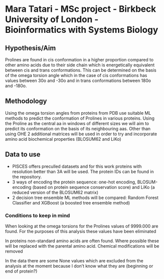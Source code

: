 # Mara Tatari - MSc project - Birkbeck University of London - Bioinformatics with Systems Biology

## Hypothesis/Aim

Prolines are found in cis conformation in a higher proportion compared to other amino acids due to their side chain which is energetically equivalent between cis and trans conformations. This can be determined on the basis of the omega torsion angle which in the case of cis conformations has values between 30o and -30o and in trans conformations between 180o and -180o. 

## Methodology

Using the omega torsion angles from proteins from PDB use suitable ML methods to predict the conformation of Prolines in various proteins. Using the Proline as the central aa in windows of different sizes we will aim to predict its conformation on the basis of its neighbouring aas. Other than using OHE 2 additional matrices will be used in order to try and incorporate amino acid biochemical properties (BLOSUM62 and LiKo)

## Data to use

- PISCES offers preculled datasets and for this work proteins with resolution better than 3A will be used. The protein IDs can be found in the repository. 
- 3 ways of encoding the protein sequence: one-hot encoding, BLOSUM-encoding (based on protein sequence conservation score) and LiKo (a reduced version of the BLOSUM62 matrix)
- 2 decision tree ensemble ML methods will be compared: Random Forest Classifier and XGBoost (a boosted tree ensemble method)


### Conditions to keep in mind

When looking at the omega torsions for the Prolines values of 9999.000 are found. For the purposes of this analysis these values have been eliminated 

In proteins non-standard amino acids are often found. Where possible these will be replaced with the parental amino acid. Chemical modifications will be removed 

In the data there are some None values which are excluded from the analysis at the moment because I don’t know what they are (beginning or end of protein?)
